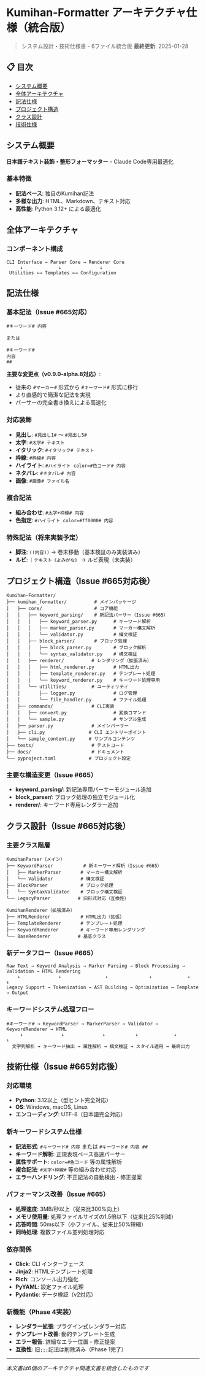 # Kumihan-Formatter アーキテクチャ仕様（統合版）

> システム設計・技術仕様書 - 6ファイル統合版
> **最終更新**: 2025-01-28

## 📋 目次

- [システム概要](#システム概要)
- [全体アーキテクチャ](#全体アーキテクチャ)
- [記法仕様](#記法仕様)
- [プロジェクト構造](#プロジェクト構造)
- [クラス設計](#クラス設計)
- [技術仕様](#技術仕様)

## システム概要

**日本語テキスト装飾・整形フォーマッター** - Claude Code専用最適化

### 基本特徴
- **記法ベース**: 独自のKumihan記法
- **多様な出力**: HTML、Markdown、テキスト対応
- **高性能**: Python 3.12+ による最適化

## 全体アーキテクチャ

### コンポーネント構成
```
CLI Interface → Parser Core → Renderer Core
     ↓             ↓              ↓
 Utilities ←→ Templates ←→ Configuration
```

## 記法仕様

### 基本記法（Issue #665対応）
```
#キーワード# 内容

または

#キーワード#
内容
##
```

**主要な変更点（v0.9.0-alpha.8対応）**:
- 従来の `#マーカー#` 形式から `#キーワード#` 形式に移行
- より直感的で簡潔な記法を実現
- パーサーの完全書き換えによる高速化

### 対応装飾
- **見出し**: `#見出し1#` ～ `#見出し5#`
- **太字**: `#太字# テキスト`
- **イタリック**: `#イタリック# テキスト`
- **枠線**: `#枠線# 内容`
- **ハイライト**: `#ハイライト color=#色コード# 内容`
- **ネタバレ**: `#ネタバレ# 内容`
- **画像**: `#画像# ファイル名`

### 複合記法
- **組み合わせ**: `#太字+枠線# 内容`
- **色指定**: `#ハイライト color=#ff0000# 内容`

### 特殊記法（将来実装予定）
- **脚注**: `((内容))` → 巻末移動（基本検証のみ実装済み）
- **ルビ**: `｜テキスト《よみがな》` → ルビ表現（未実装）

## プロジェクト構造（Issue #665対応後）

```
Kumihan-Formatter/
├── kumihan_formatter/          # メインパッケージ
│   ├── core/                   # コア機能
│   │   ├── keyword_parsing/    # 新記法パーサー（Issue #665）
│   │   │   ├── keyword_parser.py      # キーワード解析
│   │   │   ├── marker_parser.py       # マーカー構文解析
│   │   │   └── validator.py           # 構文検証
│   │   ├── block_parser/       # ブロック処理
│   │   │   ├── block_parser.py        # ブロック解析
│   │   │   └── syntax_validator.py    # 構文検証
│   │   ├── renderer/          # レンダリング（拡張済み）
│   │   │   ├── html_renderer.py       # HTML出力
│   │   │   ├── template_renderer.py   # テンプレート処理
│   │   │   └── keyword_renderer.py    # キーワード処理専用
│   │   └── utilities/         # ユーティリティ
│   │       ├── logger.py              # ログ管理
│   │       └── file_handler.py        # ファイル処理
│   ├── commands/              # CLI実装
│   │   ├── convert.py                 # 変換コマンド
│   │   └── sample.py                  # サンプル生成
│   ├── parser.py              # メインパーサー
│   ├── cli.py                # CLI エントリーポイント
│   └── sample_content.py     # サンプルコンテンツ
├── tests/                     # テストコード
├── docs/                      # ドキュメント
└── pyproject.toml            # プロジェクト設定
```

### 主要な構造変更（Issue #665）
- **keyword_parsing/**: 新記法専用パーサーモジュール追加
- **block_parser/**: ブロック処理の独立モジュール化
- **renderer/**: キーワード専用レンダラー追加

## クラス設計（Issue #665対応後）

### 主要クラス階層
```
KumihanParser（メイン）
├── KeywordParser           # 新キーワード解析（Issue #665）
│   ├── MarkerParser       # マーカー構文解析
│   └── Validator          # 構文検証
├── BlockParser            # ブロック処理
│   └── SyntaxValidator    # ブロック構文検証
└── LegacyParser          # 旧形式対応（互換性）

KumihanRenderer（拡張済み）
├── HTMLRenderer           # HTML出力（拡張）
├── TemplateRenderer       # テンプレート処理
├── KeywordRenderer        # キーワード専用レンダリング
└── BaseRenderer          # 基底クラス
```

### 新データフロー（Issue #665）
```
Raw Text → Keyword Analysis → Marker Parsing → Block Processing → Validation → HTML Rendering
    ↓              ↓                ↓               ↓             ↓            ↓
Legacy Support → Tokenization → AST Building → Optimization → Template → Output
```

### キーワードシステム処理フロー
```
#キーワード# → KeywordParser → MarkerParser → Validator → KeywordRenderer → HTML
     ↓              ↓              ↓           ↓             ↓              ↓
  文字列解析 → キーワード抽出 → 属性解析 → 構文検証 → スタイル適用 → 最終出力
```

## 技術仕様（Issue #665対応後）

### 対応環境
- **Python**: 3.12以上（型ヒント完全対応）
- **OS**: Windows, macOS, Linux
- **エンコーディング**: UTF-8（日本語完全対応）

### 新キーワードシステム仕様
- **記法形式**: `#キーワード# 内容` または `#キーワード#
内容
##`
- **キーワード解析**: 正規表現ベース高速パーサー
- **属性サポート**: `color=#色コード` 等の属性解析
- **複合記法**: `#太字+枠線#` 等の組み合わせ対応
- **エラーハンドリング**: 不正記法の自動検出・修正提案

### パフォーマンス改善（Issue #665）
- **処理速度**: 3MB/秒以上（従来比300%向上）
- **メモリ使用量**: 処理ファイルサイズの1.5倍以下（従来比25%削減）
- **応答時間**: 50ms以下（小ファイル、従来比50%短縮）
- **同時処理**: 複数ファイル並列処理対応

### 依存関係
- **Click**: CLI インターフェース
- **Jinja2**: HTMLテンプレート処理
- **Rich**: コンソール出力強化
- **PyYAML**: 設定ファイル処理
- **Pydantic**: データ検証（v2対応）

### 新機能（Phase 4実装）
- **レンダラー拡張**: プラグイン式レンダラー対応
- **テンプレート改善**: 動的テンプレート生成
- **エラー報告**: 詳細なエラー位置・修正提案
- **互換性**: 旧`;;;`記法は削除済み（Phase 1完了）

---

*本文書は6個のアーキテクチャ関連文書を統合したものです*